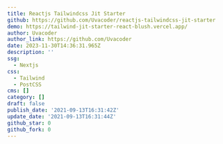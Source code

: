 ```yaml
---
title: Reactjs Tailwindcss Jit Starter
github: https://github.com/Uvacoder/reactjs-tailwindcss-jit-starter
demo: https://tailwind-jit-starter-react-blush.vercel.app/
author: Uvacoder
author_link: https://github.com/Uvacoder
date: 2023-11-30T14:36:31.965Z
description: ''
ssg:
  - Nextjs
css:
  - Tailwind
  - PostCSS
cms: []
category: []
draft: false
publish_date: '2021-09-13T16:31:42Z'
update_date: '2021-09-13T16:31:44Z'
github_star: 0
github_fork: 0
---
```

